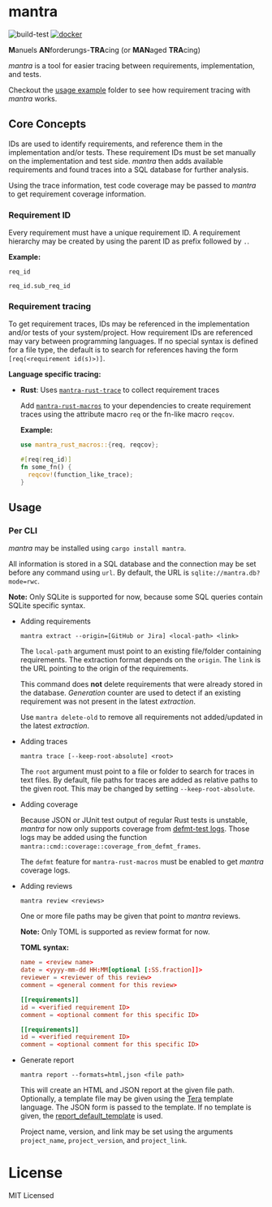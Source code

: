 # mantra

![build-test](https://github.com/mhatzl/mantra/actions/workflows/rust.yml/badge.svg?branch=main)
[![docker](https://github.com/mhatzl/mantra/actions/workflows/docker.yml/badge.svg?branch=main)](https://hub.docker.com/r/manuelhatzl/mantra)

**M**anuels **AN**forderungs-**TRA**cing (or **MAN**aged **TRA**cing)

*mantra* is a tool for easier tracing between requirements, implementation, and tests.

Checkout the [usage example](/mantra/examples/) folder
to see how requirement tracing with *mantra* works.

## Core Concepts

IDs are used to identify requirements, and reference them in the implementation and/or tests.
These requirement IDs must be set manually on the implementation and test side.
*mantra* then adds available requirements and found traces into a SQL database for further analysis.

Using the trace information, test code coverage may be passed to *mantra*
to get requirement coverage information.

### Requirement ID

Every requirement must have a unique requirement ID.
A requirement hierarchy may be created by using the parent ID as prefix followed by `.`.

**Example:**

```
req_id

req_id.sub_req_id
```

### Requirement tracing

To get requirement traces, IDs may be referenced in the implementation and/or tests of your system/project.
How requirement IDs are referenced may vary between programming languages.
If no special syntax is defined for a file type, the default is to search for references
having the form `[req(<requirement id(s)>)]`.

**Language specific tracing:**

- **Rust**: Uses [`mantra-rust-trace`](/langs/rust/mantra-rust-trace/README.md) to collect requirement traces

  Add [`mantra-rust-macros`](/langs/rust/mantra-rust-macros/README.md) to your dependencies to create requirement traces using
  the attribute macro `req` or the fn-like macro `reqcov`.

  **Example:**

  ```rust
  use mantra_rust_macros::{req, reqcov};

  #[req(req_id)]
  fn some_fn() {
    reqcov!(function_like_trace);
  }
  ```

## Usage
### Per CLI

*mantra* may be installed using `cargo install mantra`.

All information is stored in a SQL database and the connection may be set
before any command using `url`. By default, the URL is `sqlite://mantra.db?mode=rwc`.

**Note:** Only SQLite is supported for now, because some SQL queries contain SQLite specific syntax.

- Adding requirements

  `mantra extract --origin=[GitHub or Jira] <local-path> <link>`

  The `local-path` argument must point to an existing file/folder containing requirements.
  The extraction format depends on the `origin`.
  The `link` is the URL pointing to the origin of the requirements.

  This command does **not** delete requirements that were already stored in the database.
  *Generation* counter are used to detect if an existing requirement was not present
  in the latest *extraction*.

  Use `mantra delete-old` to remove all requirements not added/updated in the latest *extraction*.

- Adding traces

  `mantra trace [--keep-root-absolute] <root>`

  The `root` argument must point to a file or folder to search for traces in text files.
  By default, file paths for traces are added as relative paths to the given root.
  This may be changed by setting `--keep-root-absolute`.

- Adding coverage

  Because JSON or JUnit test output of regular Rust tests is unstable,
  *mantra* for now only supports coverage from [defmt-test logs](https://crates.io/crates/defmt-test).
  Those logs may be added using the function `mantra::cmd::coverage::coverage_from_defmt_frames`.

  The `defmt` feature for `mantra-rust-macros` must be enabled to get *mantra* coverage logs.

- Adding reviews

  `mantra review <reviews>`

  One or more file paths may be given that point to *mantra* reviews.

  **Note:** Only TOML is supported as review format for now.

  **TOML syntax:**

  ```toml
  name = <review name>
  date = <yyyy-mm-dd HH:MM[optional [:SS.fraction]]>
  reviewer = <reviewer of this review>
  comment = <general comment for this review>

  [[requirements]]
  id = <verified requirement ID>
  comment = <optional comment for this specific ID>

  [[requirements]]
  id = <verified requirement ID>
  comment = <optional comment for this specific ID>
  ```

- Generate report

  `mantra report --formats=html,json <file path>`

  This will create an HTML and JSON report at the given file path.
  Optionally, a template file may be given using the [Tera](https://keats.github.io/tera/docs/)
  template language. The JSON form is passed to the template.
  If no template is given, the [report_default_template](/mantra/src/cmd/report_default_template.html) is used.

  Project name, version, and link may be set using the arguments `project_name`, `project_version`, and `project_link`.

# License

MIT Licensed
